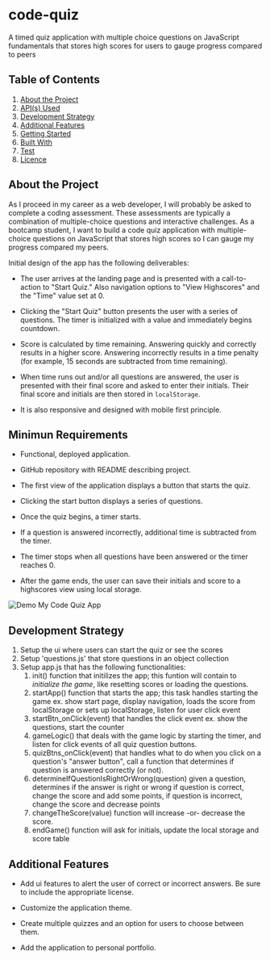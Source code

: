 # code-quiz
A timed quiz application with multiple choice questions on JavaScript fundamentals that stores high scores for users to gauge progress compared to peers

## Table of Contents

1. [About the Project](#about-the-project)
2. [API(s) Used](#apis(s)-used)
3. [Development Strategy](#development-strategy)
4. [Additional Features](#additional-features)
5. [Getting Started](#getting-started) 
6. [Built With](#built-with)
7. [Test](#test)
8. [Licence](#licence)

## About the Project

As I proceed in my career as a web developer, I will probably be asked to complete a coding assessment. These assessments are typically a combination of multiple-choice questions and interactive challenges. As a bootcamp student, I want to build a code quiz application with multiple-choice questions on JavaScript that stores high scores so I can gauge my progress compared my peers. 

Initial design of the app has the following deliverables:

 * The user arrives at the landing page and is presented with a call-to-action to "Start Quiz." Also navigation options to "View Highscores" and the "Time" value set at 0.
 
 * Clicking the "Start Quiz" button presents the user with a series of questions. The timer is initialized with a value and immediately begins countdown.
 
 * Score is calculated by time remaining. Answering quickly and correctly results in a higher score. Answering incorrectly results in a time penalty (for example, 15 seconds are subtracted from time remaining).
 
 * When time runs out and/or all questions are answered, the user is presented with their final score and asked to enter their initials. Their final score and initials are then stored in `localStorage`.
 
 * It is also responsive and designed with mobile first principle.
 
 ## Minimun Requirements
 
 * Functional, deployed application.

 * GitHub repository with README describing project.

 * The first view of the application displays a button that starts the quiz.

 * Clicking the start button displays a series of questions.

 * Once the quiz begins, a timer starts.

 * If a question is answered incorrectly, additional time is subtracted from the timer.

* The timer stops when all questions have been answered or the timer reaches 0.

* After the game ends, the user can save their initials and score to a highscores view using local storage.

![Demo My Code Quiz App](/assets/showcase/demo.gif?raw=true)

## Development Strategy

1. Setup the ui where users can start the quiz or see the scores
2. Setup 'questions.js' that store questions in an object collection
3. Setup app.js that has the following functionalities:
    1. init() function that initilizes the app; this funtion will contain to _initialize the game_, like resetting scores or loading the   questions.
    2. startApp() function that starts the app; this task handles starting the game ex. show start page, display navigation, loads the  score from localStorage or sets up localStorage, listen for user click event
    3. startBtn_onClick(event) that handles the click event ex. show the questions, start the counter
    4. gameLogic() that deals with the game logic by starting the timer, and listen for click events of all quiz question buttons.
    5. quizBtns_onClick(event) that handles what to do when you click on a question's "answer button", call a function that determines if question is answered correctly (or not).
    6. determineIfQuestionIsRightOrWrong(question) given a question, determines if the answer is right or wrong if question is correct, change the score and add some points, if question is incorrect, change the score and decrease points
    7. changeTheScore(value) function will increase -or- decrease the score.
    8. endGame() function will ask for initials, update the local storage and score table
    
## Additional Features

* Add ui features to alert the user of correct or incorrect answers. Be sure to include the appropriate license.

* Customize the application theme.

* Create multiple quizzes and an option for users to choose between them.

* Add the application to personal portfolio.

  
